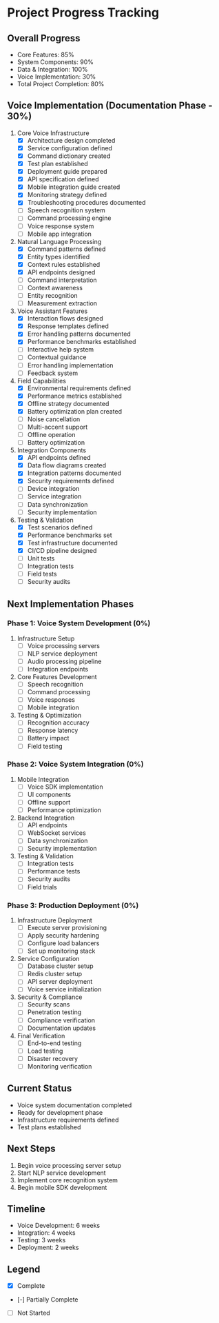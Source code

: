 # Project Progress Tracking

## Overall Progress
- Core Features: 85%
- System Components: 90%
- Data & Integration: 100%
- Voice Implementation: 30%
- Total Project Completion: 80%

## Voice Implementation (Documentation Phase - 30%)
1. Core Voice Infrastructure
   - [x] Architecture design completed
   - [x] Service configuration defined
   - [x] Command dictionary created
   - [x] Test plan established
   - [x] Deployment guide prepared
   - [x] API specification defined
   - [x] Mobile integration guide created
   - [x] Monitoring strategy defined
   - [x] Troubleshooting procedures documented
   - [ ] Speech recognition system
   - [ ] Command processing engine
   - [ ] Voice response system
   - [ ] Mobile app integration

2. Natural Language Processing
   - [x] Command patterns defined
   - [x] Entity types identified
   - [x] Context rules established
   - [x] API endpoints designed
   - [ ] Command interpretation
   - [ ] Context awareness
   - [ ] Entity recognition
   - [ ] Measurement extraction

3. Voice Assistant Features
   - [x] Interaction flows designed
   - [x] Response templates defined
   - [x] Error handling patterns documented
   - [x] Performance benchmarks established
   - [ ] Interactive help system
   - [ ] Contextual guidance
   - [ ] Error handling implementation
   - [ ] Feedback system

4. Field Capabilities
   - [x] Environmental requirements defined
   - [x] Performance metrics established
   - [x] Offline strategy documented
   - [x] Battery optimization plan created
   - [ ] Noise cancellation
   - [ ] Multi-accent support
   - [ ] Offline operation
   - [ ] Battery optimization

5. Integration Components
   - [x] API endpoints defined
   - [x] Data flow diagrams created
   - [x] Integration patterns documented
   - [x] Security requirements defined
   - [ ] Device integration
   - [ ] Service integration
   - [ ] Data synchronization
   - [ ] Security implementation

6. Testing & Validation
   - [x] Test scenarios defined
   - [x] Performance benchmarks set
   - [x] Test infrastructure documented
   - [x] CI/CD pipeline designed
   - [ ] Unit tests
   - [ ] Integration tests
   - [ ] Field tests
   - [ ] Security audits

## Next Implementation Phases

### Phase 1: Voice System Development (0%)
1. Infrastructure Setup
   - [ ] Voice processing servers
   - [ ] NLP service deployment
   - [ ] Audio processing pipeline
   - [ ] Integration endpoints

2. Core Features Development
   - [ ] Speech recognition
   - [ ] Command processing
   - [ ] Voice responses
   - [ ] Mobile integration

3. Testing & Optimization
   - [ ] Recognition accuracy
   - [ ] Response latency
   - [ ] Battery impact
   - [ ] Field testing

### Phase 2: Voice System Integration (0%)
1. Mobile Integration
   - [ ] Voice SDK implementation
   - [ ] UI components
   - [ ] Offline support
   - [ ] Performance optimization

2. Backend Integration
   - [ ] API endpoints
   - [ ] WebSocket services
   - [ ] Data synchronization
   - [ ] Security implementation

3. Testing & Validation
   - [ ] Integration tests
   - [ ] Performance tests
   - [ ] Security audits
   - [ ] Field trials

### Phase 3: Production Deployment (0%)
1. Infrastructure Deployment
   - [ ] Execute server provisioning
   - [ ] Apply security hardening
   - [ ] Configure load balancers
   - [ ] Set up monitoring stack

2. Service Configuration
   - [ ] Database cluster setup
   - [ ] Redis cluster setup
   - [ ] API server deployment
   - [ ] Voice service initialization

3. Security & Compliance
   - [ ] Security scans
   - [ ] Penetration testing
   - [ ] Compliance verification
   - [ ] Documentation updates

4. Final Verification
   - [ ] End-to-end testing
   - [ ] Load testing
   - [ ] Disaster recovery
   - [ ] Monitoring verification

## Current Status
- Voice system documentation completed
- Ready for development phase
- Infrastructure requirements defined
- Test plans established

## Next Steps
1. Begin voice processing server setup
2. Start NLP service development
3. Implement core recognition system
4. Begin mobile SDK development

## Timeline
- Voice Development: 6 weeks
- Integration: 4 weeks
- Testing: 3 weeks
- Deployment: 2 weeks

## Legend
- [x] Complete
- [-] Partially Complete
- [ ] Not Started
